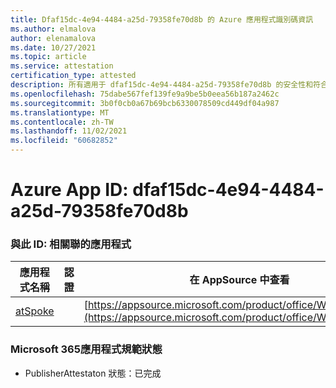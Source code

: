 ```yaml
---
title: Dfaf15dc-4e94-4484-a25d-79358fe70d8b 的 Azure 應用程式識別碼資訊
ms.author: elmalova
author: elenamalova
ms.date: 10/27/2021
ms.topic: article
ms.service: attestation
certification_type: attested
description: 所有適用于 dfaf15dc-4e94-4484-a25d-79358fe70d8b 的安全性和符合性資訊資訊。
ms.openlocfilehash: 75dabe567fef139fe9a9be5b0eea56b187a2462c
ms.sourcegitcommit: 3b0f0cb0a67b69bcb6330078509cd449df04a987
ms.translationtype: MT
ms.contentlocale: zh-TW
ms.lasthandoff: 11/02/2021
ms.locfileid: "60682852"
---
```

# <a name="azure-app-id-dfaf15dc-4e94-4484-a25d-79358fe70d8b"></a>Azure App ID: dfaf15dc-4e94-4484-a25d-79358fe70d8b


### <a name="apps-associated-with-this-id"></a>與此 ID: 相關聯的應用程式
| **應用程式名稱** | **認證** | **在 AppSource 中查看** |
|--------------|---------------|-----------------------|
| [atSpoke](https://docs.microsoft.com/microsoft-365-app-certification/forward/WA200001454) |  | [https://appsource.microsoft.com/product/office/WA200001454](https://appsource.microsoft.com/product/office/WA200001454) |

### <a name="microsoft-365-app-compliance-status"></a>Microsoft 365應用程式規範狀態
- PublisherAttestaton 狀態：已完成

